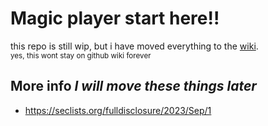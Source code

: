# Magic player start here!! 
this repo is still wip, but i have moved everything to the [wiki](https://github.com/eveee00/magic-iradio/wiki).<br>
<sub>yes, this wont stay on github wiki forever</sub>

## More info *I will move these things later*
- https://seclists.org/fulldisclosure/2023/Sep/1

